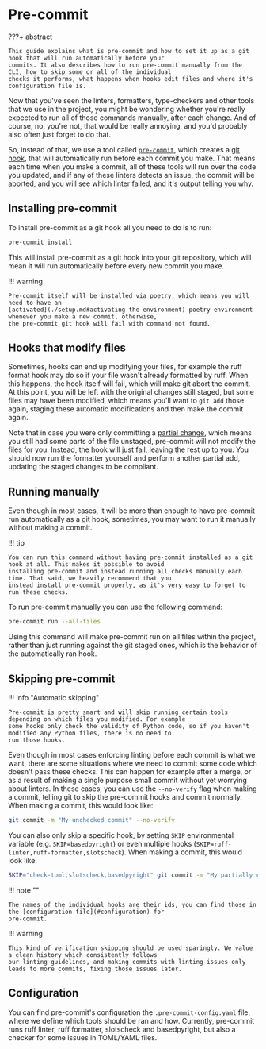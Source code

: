 # Pre-commit

???+ abstract

    This guide explains what is pre-commit and how to set it up as a git hook that will run automatically before your
    commits. It also describes how to run pre-commit manually from the CLI, how to skip some or all of the individual
    checks it performs, what happens when hooks edit files and where it's configuration file is.

Now that you've seen the linters, formatters, type-checkers and other tools that we use in the project, you might be
wondering whether you're really expected to run all of those commands manually, after each change. And of course, no,
you're not, that would be really annoying, and you'd probably also often just forget to do that.

So, instead of that, we use a tool called [`pre-commit`](https://pre-commit.com/), which creates a [git
hook](https://git-scm.com/book/en/v2/Customizing-Git-Git-Hooks), that will automatically run before each commit you
make. That means each time when you make a commit, all of these tools will run over the code you updated, and if any of
these linters detects an issue, the commit will be aborted, and you will see which linter failed, and it's output
telling you why.

## Installing pre-commit

To install pre-commit as a git hook all you need to do is to run:

```bash
pre-commit install
```

This will install pre-commit as a git hook into your git repository, which will mean it will run automatically before
every new commit you make.

!!! warning

    Pre-commit itself will be installed via poetry, which means you will need to have an
    [activated](./setup.md#activating-the-environment) poetry environment whenever you make a new commit, otherwise,
    the pre-commit git hook will fail with command not found.

## Hooks that modify files

Sometimes, hooks can end up modifying your files, for example the ruff format hook may do so if your file wasn't
already formatted by ruff. When this happens, the hook itself will fail, which will make git abort the commit. At this
point, you will be left with the original changes still staged, but some files may have been modified, which means
you'll want to `git add` those again, staging these automatic modifications and then make the commit again.

Note that in case you were only committing a [partial change](./great-commits.md#partial-adds), which means you still
had some parts of the file unstaged, pre-commit will not modify the files for you. Instead, the hook will just fail,
leaving the rest up to you. You should now run the formatter yourself and perform another partial add, updating the
staged changes to be compliant.

## Running manually

Even though in most cases, it will be more than enough to have pre-commit run automatically as a git hook,
sometimes, you may want to run it manually without making a commit.

!!! tip

    You can run this command without having pre-commit installed as a git hook at all. This makes it possible to avoid
    installing pre-commit and instead running all checks manually each time. That said, we heavily recommend that you
    instead install pre-commit properly, as it's very easy to forget to run these checks.

To run pre-commit manually you can use the following command:

```bash
pre-commit run --all-files
```

Using this command will make pre-commit run on all files within the project, rather than just running against the
git staged ones, which is the behavior of the automatically ran hook.

## Skipping pre-commit

!!! info "Automatic skipping"

    Pre-commit is pretty smart and will skip running certain tools depending on which files you modified. For example
    some hooks only check the validity of Python code, so if you haven't modified any Python files, there is no need to
    run those hooks.

Even though in most cases enforcing linting before each commit is what we want, there are some situations where we need
to commit some code which doesn't pass these checks. This can happen for example after a merge, or as a result of
making a single purpose small commit without yet worrying about linters. In these cases, you can use the `--no-verify`
flag when making a commit, telling git to skip the pre-commit hooks and commit normally. When making a commit, this
would look like:

```bash
git commit -m "My unchecked commit" --no-verify
```

You can also only skip a specific hook, by setting `SKIP` environmental variable (e.g. `SKIP=basedpyright`) or even
multiple hooks (`SKIP=ruff-linter,ruff-formatter,slotscheck`). When making a commit, this would look like:

```bash
SKIP="check-toml,slotscheck,basedpyright" git commit -m "My partially checked commit"
```

!!! note ""

    The names of the individual hooks are their ids, you can find those in the [configuration file](#configuration) for
    pre-commit.

!!! warning

    This kind of verification skipping should be used sparingly. We value a clean history which consistently follows
    our linting guidelines, and making commits with linting issues only leads to more commits, fixing those issues later.

## Configuration

You can find pre-commit's configuration the `.pre-commit-config.yaml` file, where we define which tools should be ran
and how. Currently, pre-commit runs ruff linter, ruff formatter, slotscheck and basedpyright, but also a checker for
some issues in TOML/YAML files.
